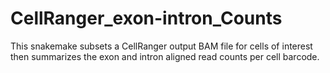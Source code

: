 # CellRanger_exon-intron_Counts
This snakemake subsets a CellRanger output BAM file for cells of interest then summarizes the exon and intron aligned read counts per cell barcode.
